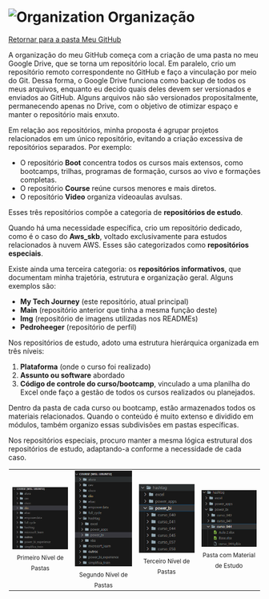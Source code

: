 <!-- # Organização -->
# <img src="https://raw.githubusercontent.com/Tarikul-Islam-Anik/Animated-Fluent-Emojis/master/Emojis/Activities/Puzzle%20Piece.png" alt="Organization" width="45px"> Organização
[Retornar para a pasta Meu GitHub](../)

A organização do meu GitHub começa com a criação de uma pasta no meu Google Drive, que se torna um repositório local. Em paralelo, crio um repositório remoto correspondente no GitHub e faço a vinculação por meio do Git. Dessa forma, o Google Drive funciona como backup de todos os meus arquivos, enquanto eu decido quais deles devem ser versionados e enviados ao GitHub. Alguns arquivos não são versionados propositalmente, permanecendo apenas no Drive, com o objetivo de otimizar espaço e manter o repositório mais enxuto.

Em relação aos repositórios, minha proposta é agrupar projetos relacionados em um único repositório, evitando a criação excessiva de repositórios separados. Por exemplo:
- O repositório **Boot** concentra todos os cursos mais extensos, como bootcamps, trilhas, programas de formação, cursos ao vivo e formações completas.
- O repositório **Course** reúne cursos menores e mais diretos.
- O repositório **Video** organiza videoaulas avulsas.

Esses três repositórios compõe a categoria de **repositórios de estudo**.

Quando há uma necessidade específica, crio um repositório dedicado, como é o caso do **Aws_skb**, voltado exclusivamente para estudos relacionados à nuvem AWS. Esses são categorizados como **repositórios especiais**.

Existe ainda uma terceira categoria: os **repositórios informativos**, que documentam minha trajetória, estrutura e organização geral. Alguns exemplos são:
- **My Tech Journey** (este repositório, atual principal)
- **Main** (repositório anterior que tinha a mesma função deste)
- **Img** (repositório de imagens utilizadas nos READMEs)
- **Pedroheeger** (repositório de perfil)

Nos repositórios de estudo, adoto uma estrutura hierárquica organizada em três níveis:
1. **Plataforma** (onde o curso foi realizado)
2. **Assunto ou software** abordado
3. **Código de controle do curso/bootcamp**, vinculado a uma planilha do Excel onde faço a gestão de todos os cursos realizados ou planejados.

Dentro da pasta de cada curso ou bootcamp, estão armazenados todos os materiais relacionados. Quando o conteúdo é muito extenso e dividido em módulos, também organizo essas subdivisões em pastas específicas.

Nos repositórios especiais, procuro manter a mesma lógica estrutural dos repositórios de estudo, adaptando-a conforme a necessidade de cada caso.

<div align="center">
  <table style="border: 1px solid transparent;">
    <tr>
      <td align="center">
        <img src="./img/nivel1.PNG" alt="nivel1" width="200px"><br>
        <sub>Primeiro Nível de Pastas</sub>
      </td>
      <td align="center">
        <img src="./img/nivel2.PNG" alt="nivel2" width="200px"><br>
        <sub>Segundo Nível de Pastas</sub>
      </td>
      <td align="center">
        <img src="./img/nivel3.PNG" alt="nivel3" width="200px"><br>
        <sub>Terceiro Nível de Pastas</sub>
      </td>
      <td align="center">
        <img src="./img/nivel4.PNG" alt="nivel4" width="200px"><br>
        <sub>Pasta com Material de Estudo</sub>
      </td>
    </tr>
  </table>
</div>